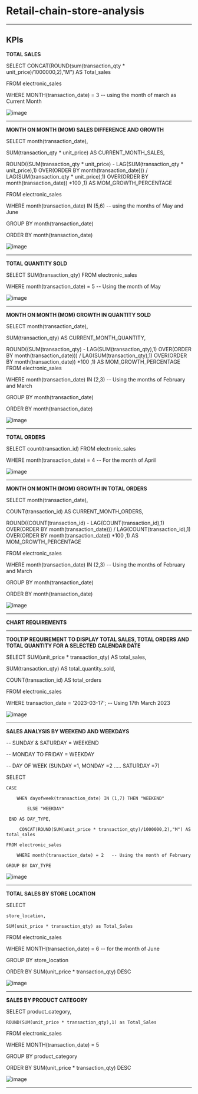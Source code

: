 # Retail-chain-store-analysis

-------------------------
KPIs
--------------------------

**TOTAL SALES**
 
SELECT CONCAT(ROUND(sum(transaction_qty * unit_price)/1000000,2),"M") AS Total_sales

FROM electronic_sales

WHERE  MONTH(transaction_date) = 3 -- using the month of march as Current Month


![image](https://github.com/user-attachments/assets/ee1a4748-258c-44ee-8ff7-f877601c524b)


--------------------------------------------------------------------------------------------------------------------------

**MONTH ON MONTH (MOM) SALES DIFFERENCE AND GROWTH**

SELECT month(transaction_date),

SUM(transaction_qty * unit_price) AS CURRENT_MONTH_SALES,

ROUND((SUM(transaction_qty * unit_price) - LAG(SUM(transaction_qty * unit_price),1) OVER(ORDER BY month(transaction_date))) / LAG(SUM(transaction_qty * unit_price),1) OVER(ORDER BY month(transaction_date)) *100 ,1) AS MOM_GROWTH_PERCENTAGE

FROM electronic_sales

WHERE month(transaction_date) IN (5,6)   -- using the months of May and June

GROUP BY month(transaction_date)

ORDER BY month(transaction_date)

![image](https://github.com/user-attachments/assets/f960394b-1a45-4d01-a7d6-41134b6b3801)

-------------------------------------------------------------------------------------------------------------------------------------

**TOTAL QUANTITY SOLD**

SELECT SUM(transaction_qty) FROM electronic_sales

WHERE month(transaction_date) = 5   -- Using the month of May

![image](https://github.com/user-attachments/assets/fb91bf75-7f75-4b99-a014-62a17aace98b)

--------------------------------------------------------------------------------------------------------------------------------

**MONTH ON MONTH (MOM) GROWTH IN QUANTITY SOLD**

SELECT month(transaction_date),

SUM(transaction_qty) AS CURRENT_MONTH_QUANTITY,

ROUND((SUM(transaction_qty) - LAG(SUM(transaction_qty),1) OVER(ORDER BY month(transaction_date))) / LAG(SUM(transaction_qty),1) OVER(ORDER BY month(transaction_date)) *100 ,1) AS MOM_GROWTH_PERCENTAGE
FROM electronic_sales

WHERE month(transaction_date) IN (2,3)   --   Using the months of February and March

GROUP BY month(transaction_date)

ORDER BY month(transaction_date)

![image](https://github.com/user-attachments/assets/2f6dac2b-3e88-4490-839a-c86de49f386b)

-------------------------------------------------------------------------------------------------------------------------------------------

**TOTAL ORDERS**

SELECT count(transaction_id) FROM electronic_sales

WHERE month(transaction_date) = 4 -- For the month of April

![image](https://github.com/user-attachments/assets/80e39ad5-2af3-4a6a-b3ee-e6e421e503e5)

--------------------------------------------------------------------------------------------------------------------------------

**MONTH ON MONTH (MOM)  GROWTH IN TOTAL ORDERS**

SELECT month(transaction_date),

COUNT(transaction_id) AS CURRENT_MONTH_ORDERS,

ROUND((COUNT(transaction_id) - LAG(COUNT(transaction_id),1) OVER(ORDER BY month(transaction_date))) / LAG(COUNT(transaction_id),1) OVER(ORDER BY month(transaction_date)) *100 ,1) AS MOM_GROWTH_PERCENTAGE

FROM electronic_sales

WHERE month(transaction_date) IN (2,3)  -- Using the months of February and March

GROUP BY month(transaction_date)

ORDER BY month(transaction_date)

![image](https://github.com/user-attachments/assets/a5f7a07e-03e8-466d-8d44-aed84fcc022c)

-----------------------------------------------------------------------------------------------------------------------------------------------

**CHART REQUIREMENTS**

--------------------------------------------------------------------------------------------------------------------

**TOOLTIP REQUIREMENT TO DISPLAY TOTAL SALES, TOTAL ORDERS AND TOTAL QUANTITY FOR A SELECTED CALENDAR DATE**

SELECT SUM(unit_price * transaction_qty) AS total_sales,

SUM(transaction_qty) AS total_quantity_sold,

COUNT(transaction_id) AS total_orders

FROM  electronic_sales

WHERE    transaction_date = '2023-03-17'; -- Using 17th March 2023

![image](https://github.com/user-attachments/assets/a6a109b3-6fa2-4072-971a-02201aefe6f1)


---------------------------------------------------------------------------------------------------------------------------------------

**SALES ANALYSIS BY WEEKEND AND WEEKDAYS**

-- SUNDAY & SATURDAY = WEEKEND

-- MONDAY TO FRIDAY = WEEKDAY

 -- DAY OF WEEK (SUNDAY =1, MONDAY =2 …..  SATURDAY =7) 
 
 SELECT 
 
	CASE
 
		WHEN dayofweek(transaction_date) IN (1,7) THEN "WEEKEND"
  
          	ELSE "WEEKDAY"
            
  	 END AS DAY_TYPE,
    
 		 CONCAT(ROUND(SUM(unit_price * transaction_qty)/1000000,2),"M") AS total_sales
  
 	FROM electronic_sales
    
        WHERE month(transaction_date) = 2   -- Using the month of February
    
   	GROUP BY DAY_TYPE


    

![image](https://github.com/user-attachments/assets/e42ef05a-c553-43eb-b41c-1e35fd8a1a18)



---------------------------------------------------------------------------------------------------------------------

**TOTAL SALES BY STORE LOCATION**

SELECT 

	store_location,
 
	SUM(unit_price * transaction_qty) as Total_Sales
 
FROM electronic_sales

WHERE MONTH(transaction_date) = 6     -- for the month of June

GROUP BY store_location

ORDER BY SUM(unit_price * transaction_qty) DESC


![image](https://github.com/user-attachments/assets/a3beee53-f37e-402c-b9ba-fd02ee000dad)

---------------------------------------------------------------------------------------------------------------------------------------------------

**SALES BY PRODUCT CATEGORY**

SELECT 
	product_category,
 
	ROUND(SUM(unit_price * transaction_qty),1) as Total_Sales
 
FROM electronic_sales

WHERE MONTH(transaction_date) = 5 

GROUP BY product_category

ORDER BY SUM(unit_price * transaction_qty) DESC

![image](https://github.com/user-attachments/assets/962f22f4-7b9c-442c-a7d2-d9a33a7c3958)

-------------------------------------------------------------------------------------------------------------------------------------------------
















